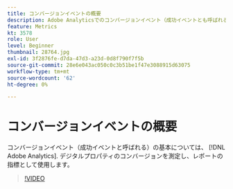 ```yaml
---
title: コンバージョンイベントの概要
description: Adobe Analyticsでのコンバージョンイベント（成功イベントとも呼ばれる）の基本について説明します。 デジタルプロパティのコンバージョンを測定し、レポートの指標として使用します。
feature: Metrics
kt: 3578
role: User
level: Beginner
thumbnail: 28764.jpg
exl-id: 3f2876fe-d7da-47d3-a23d-0d8f790f7f5b
source-git-commit: 28e6e043ac050c0c3b51be1f47e3088915d63075
workflow-type: tm+mt
source-wordcount: '62'
ht-degree: 0%

---
```


# コンバージョンイベントの概要

コンバージョンイベント（成功イベントと呼ばれる）の基本については、 [!DNL Adobe Analytics]. デジタルプロパティのコンバージョンを測定し、レポートの指標として使用します。

>[!VIDEO](https://video.tv.adobe.com/v/28764/?quality=12&learn=on)
